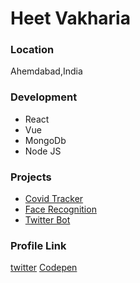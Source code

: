 # Heet Vakharia

### Location

Ahemdabad,India

### Development

- React
- Vue
- MongoDb
- Node JS

### Projects

- [Covid Tracker](https://github.com/heet-vakharia/NotAnOrdinaryCovidTracker)
- [Face Recognition](https://github.com/heet-vakharia/face-recognition-app)
- [Twitter Bot](https://twitter.com/CodebloodedBot)

### Profile Link

[twitter](https://twitter.com/vakharia_heet)
[Codepen](https://codepen.io/heetvakharia)

